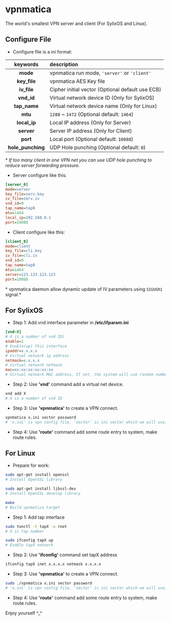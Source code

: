 # vpnmatica  
The world's smallest VPN server and client (For SylixOS and Linux).  

## Configure File  
* Configure file is a ini format:  
> 
|keywords| description |  
|:----:|:----|  
|**mode**|vpnmatica run mode, `'server'` or `'client'`|
|**key_file**|vpnmatica AES Key file|
|**iv_file**|Cipher initial vector (Optional default use ECB)|
|**vnd_id**|Virtual network device ID (Only for SylixOS)|
|**tap_name**|Virtual network device name (Only for Linux)|
|**mtu**|`1280` ~ `1472` (Optional default: `1464`)|
|**local_ip**|Local IP address (Only for Server)|
|**server**|Server IP address (Only for Client)|
|**port**|Local port (Optional default: `10088`)|
|**hole_punching**|UDP Hole punching (Optional default: `0`)|

 \* *If too many client in one VPN net you can use UDP hole punching to reduce server forwarding pressure.*

* Server configure like this:
``` ini
[server_0]
mode=server
key_file=serv.key
iv_file=serv.iv
vnd_id=0
tap_name=tap0
mtu=1464
local_ip=192.168.0.1
port=10088
```

* Client configure like this:
``` ini
[client_0]
mode=client
key_file=cli.key
iv_file=cli.iv
vnd_id=0
tap_name=tap0
mtu=1464
server=123.123.123.123
port=10088
```

 \* vpnmatica daemon allow dynamic update of IV parameters using `SIGUSR1` signal.*

## For SylixOS
* Step 1: Add vnd interface parameter in **/etc/ifparam.ini**
``` ini
[vnd-X]
# X is a number of vnd ID)
enable=1
# Enable(up) this interface
ipaddr=x.x.x.x
# Virtual network ip address
netmask=x.x.x.x
# Virtual network netmask
mac=xx:xx:xx:xx:xx:xx
# Virtual network MAC address, If not, the system will use random numbers
```

* Step 2: Use **'vnd'** command add a virtual net device.
``` sh
vnd add X
# X is a number of vnd ID
```

* Step 3: Use **'vpnmatica'** to create a VPN connect.
``` sh
vpnmatica x.ini sector password
# 'x.ini' is vpn config file, 'sector' is ini sector which we will use, 'password' is password
```

* Step 4: Use **'route'** command add some route entry to system, make route rules.

## For Linux
* Prepare for work:
``` sh
sudo apt-get install openssl
# Install OpenSSL library

sudo apt-get install libssl-dev
# Install OpenSSL develop library

make
# Build vpnmatica target
```

* Step 1: Add tap interface
``` sh
sudo tunctl -t tapX -u root
# X is tap number

sudo ifconfig tapX up
# Enable tapX network
```

* Step 2: Use **'ifconfig'** command set tapX address
``` sh
ifconfig tapX inet x.x.x.x netmask x.x.x.x
```

* Step 3: Use **'vpnmatica'** to create a VPN connect.
``` sh
sudo ./vpnmatica x.ini sector password
# 'x.ini' is vpn config file, 'sector' is ini sector which we will use, 'password' is password
```

* Step 4: Use **'route'** command add some route entry to system, make route rules.

Enjoy yourself \^\_\^

